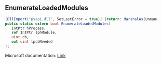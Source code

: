 ## EnumerateLoadedModules

```csharp
[DllImport("psapi.dll", SetLastError = true)] [return: MarshalAs(UnmanagedType.Bool)]
public static extern bool EnumerateLoadedModules(
   IntPtr hProcess,
   ref IntPtr lphModule,
   uint cb,
   out uint lpcbNeeded
);
```

Microsoft documentation: [Link](https://learn.microsoft.com/en-us/windows/win32/api/dbghelp/nf-dbghelp-enumerateloadedmodulesexw)
